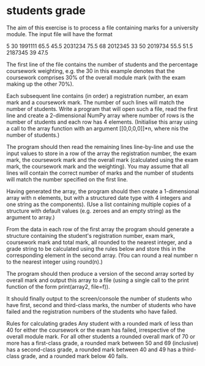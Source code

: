 # students grade

The aim of this exercise is to process a file containing marks for a university module. The
input file will have the format

5 30
1991111 65.5 45.5
2031234 75.5 68
2012345 33 50
2019734 55.5 51.5
2187345 39 47.5

The first line of the file contains the number of students and the percentage coursework
weighting, e.g. the 30 in this example denotes that the coursework comprises 30% of the
overall module mark (with the exam making up the other 70%).

Each subsequent line contains (in order) a registration number, an exam mark and a
coursework mark. The number of such lines will match the number of students.
Write a program that will open such a file, read the first line and create a 2-dimensional
NumPy array where number of rows is the number of students and each row has 4
elements. (Initialise this array using a call to the array function with an argument
[[0,0,0,0]]*n, where nis the number of students.)

The program should then read the remaining lines line-by-line and use the input values to
store in a row of the array the registration number, the exam mark, the coursework mark
and the overall mark (calculated using the exam mark, the coursework mark and the
weighting). You may assume that all lines will contain the correct number of marks and
the number of students will match the number specified on the first line.

Having generated the array, the program should then create a 1-dimensional array with n
elements, but with a structured date type with 4 integers and one string as the
components). (Use a list containing multiple copies of a structure with default values (e.g.
zeroes and an empty string) as the argument to array.)

From the data in each row of the first array the program should generate a structure
containing the student's registration number, exam mark, coursework mark and total
mark, all rounded to the nearest integer, and a grade string to be calculated using the rules
below and store this in the corresponding element in the second array. (You can round a
real number n to the nearest integer using round(n).)

The program should then produce a version of the second array sorted by overall mark
and output this array to a file (using a single call to the print function of the form
print(array2, file=f)).

It should finally output to the screen/console the number of students who have first,
second and third-class marks, the number of students who have failed and the registration
numbers of the students who have failed.


Rules for calculating grades
Any student with a rounded mark of less than 40 for either the coursework or the exam has failed,
irrespective of the overall module mark. For all other students a rounded overall mark of 70 or more has
a first-class grade, a rounded mark between 50 and 69 (inclusive) has a second-class grade, a rounded
mark between 40 and 49 has a third-class grade, and a rounded mark below 40 fails.
